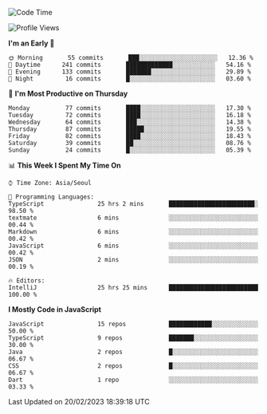 <!--START_SECTION:waka-->
![Code Time](http://img.shields.io/badge/Code%20Time-4%2C463%20hrs%2029%20mins-blue)

![Profile Views](http://img.shields.io/badge/Profile%20Views-1-blue)

**I'm an Early 🐤** 

```text
🌞 Morning       55 commits       ███░░░░░░░░░░░░░░░░░░░░░░   12.36 % 
🌆 Daytime      241 commits       █████████████░░░░░░░░░░░░   54.16 % 
🌃 Evening      133 commits       ███████░░░░░░░░░░░░░░░░░░   29.89 % 
🌙 Night         16 commits       █░░░░░░░░░░░░░░░░░░░░░░░░   03.60 % 

```
📅 **I'm Most Productive on Thursday** 

```text
Monday          77 commits       ████░░░░░░░░░░░░░░░░░░░░░   17.30 % 
Tuesday         72 commits       ████░░░░░░░░░░░░░░░░░░░░░   16.18 % 
Wednesday       64 commits       ███░░░░░░░░░░░░░░░░░░░░░░   14.38 % 
Thursday        87 commits       █████░░░░░░░░░░░░░░░░░░░░   19.55 % 
Friday          82 commits       ████░░░░░░░░░░░░░░░░░░░░░   18.43 % 
Saturday        39 commits       ██░░░░░░░░░░░░░░░░░░░░░░░   08.76 % 
Sunday          24 commits       █░░░░░░░░░░░░░░░░░░░░░░░░   05.39 % 

```


📊 **This Week I Spent My Time On** 

```text
⌚︎ Time Zone: Asia/Seoul

💬 Programming Languages: 
TypeScript               25 hrs 2 mins       ████████████████████████░   98.50 % 
textmate                 6 mins              ░░░░░░░░░░░░░░░░░░░░░░░░░   00.44 % 
Markdown                 6 mins              ░░░░░░░░░░░░░░░░░░░░░░░░░   00.42 % 
JavaScript               6 mins              ░░░░░░░░░░░░░░░░░░░░░░░░░   00.42 % 
JSON                     2 mins              ░░░░░░░░░░░░░░░░░░░░░░░░░   00.19 % 

🔥 Editors: 
IntelliJ                 25 hrs 25 mins      █████████████████████████   100.00 % 

```

**I Mostly Code in JavaScript** 

```text
JavaScript               15 repos            ████████████░░░░░░░░░░░░░   50.00 % 
TypeScript               9 repos             ███████░░░░░░░░░░░░░░░░░░   30.00 % 
Java                     2 repos             █░░░░░░░░░░░░░░░░░░░░░░░░   06.67 % 
CSS                      2 repos             █░░░░░░░░░░░░░░░░░░░░░░░░   06.67 % 
Dart                     1 repo              ░░░░░░░░░░░░░░░░░░░░░░░░░   03.33 % 

```



 Last Updated on 20/02/2023 18:39:18 UTC
<!--END_SECTION:waka-->
